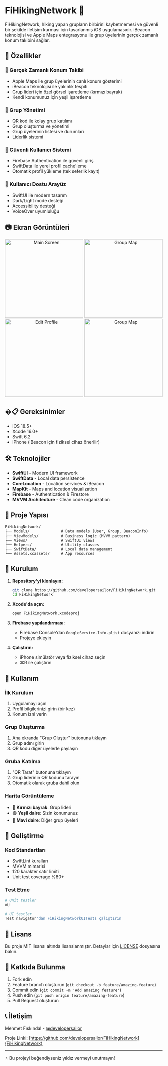 # FiHikingNetwork 🥾

FiHikingNetwork, hiking yapan grupların birbirini kaybetmemesi ve güvenli bir şekilde iletişim kurması için tasarlanmış iOS uygulamasıdır. iBeacon teknolojisi ve Apple Maps entegrasyonu ile grup üyelerinin gerçek zamanlı konum takibini sağlar.

## 🌟 Özellikler

### 📍 Gerçek Zamanlı Konum Takibi
- Apple Maps ile grup üyelerinin canlı konum gösterimi
- iBeacon teknolojisi ile yakınlık tespiti
- Grup lideri için özel görsel işaretleme (kırmızı bayrak)
- Kendi konumunuz için yeşil işaretleme

### 👥 Grup Yönetimi
- QR kod ile kolay grup katılımı
- Grup oluşturma ve yönetimi
- Grup üyelerinin listesi ve durumları
- Liderlik sistemi

### 🔐 Güvenli Kullanıcı Sistemi
- Firebase Authentication ile güvenli giriş
- SwiftData ile yerel profil cache'leme
- Otomatik profil yükleme (tek seferlik kayıt)

### 📱 Kullanıcı Dostu Arayüz
- SwiftUI ile modern tasarım
- Dark/Light mode desteği
- Accessibility desteği
- VoiceOver uyumluluğu

## 📷 Ekran Görüntüleri

<div align="center">
    <p align="center">
        <img src="docs/screenshots/1.png" width="250" alt="Main Screen"/>
        <img src="docs/screenshots/2.png" width="250" alt="Group Map"/>
        <img src="docs/screenshots/3.png" width="250" alt="Edit Profile"/>
        <img src="docs/screenshots/4.png" width="250" alt="Group Map"/>
    </p>
</div>

## �📋 Gereksinimler

- iOS 18.5+
- Xcode 16.0+
- Swift 6.2
- iPhone (iBeacon için fiziksel cihaz önerilir)

## 🛠 Teknolojiler

- **SwiftUI** - Modern UI framework
- **SwiftData** - Local data persistence
- **CoreLocation** - Location services & iBeacon
- **MapKit** - Maps and location visualization
- **Firebase** - Authentication & Firestore
- **MVVM Architecture** - Clean code organization

## 📂 Proje Yapısı

```
FiHikingNetwork/
├── Models/              # Data models (User, Group, BeaconInfo)
├── ViewModels/          # Business logic (MVVM pattern)
├── Views/               # SwiftUI views
├── Helpers/             # Utility classes
├── SwiftData/           # Local data management
└── Assets.xcassets/     # App resources
```

## 🚀 Kurulum

1. **Repository'yi klonlayın:**
   ```bash
   git clone https://github.com/developersailor/FiHikingNetwork.git
   cd FiHikingNetwork
   ```

2. **Xcode'da açın:**
   ```bash
   open FiHikingNetwork.xcodeproj
   ```

3. **Firebase yapılandırması:**
   - Firebase Console'dan `GoogleService-Info.plist` dosyanızı indirin
   - Projeye ekleyin

4. **Çalıştırın:**
   - iPhone simülatör veya fiziksel cihaz seçin
   - ⌘R ile çalıştırın

## 🎯 Kullanım

### İlk Kurulum
1. Uygulamayı açın
2. Profil bilgilerinizi girin (bir kez)
3. Konum izni verin

### Grup Oluşturma
1. Ana ekranda "Grup Oluştur" butonuna tıklayın
2. Grup adını girin
3. QR kodu diğer üyelerle paylaşın

### Gruba Katılma
1. "QR Tarat" butonuna tıklayın
2. Grup liderinin QR kodunu tarayın
3. Otomatik olarak gruba dahil olun

### Harita Görüntüleme
- 🚩 **Kırmızı bayrak**: Grup lideri
- 🟢 **Yeşil daire**: Sizin konumunuz
- 🔵 **Mavi daire**: Diğer grup üyeleri

## 🔧 Geliştirme

### Kod Standartları
- SwiftLint kuralları
- MVVM mimarisi
- 120 karakter satır limiti
- Unit test coverage %80+

### Test Etme
```bash
# Unit testler
⌘U

# UI testler
Test navigator'dan FiHikingNetworkUITests çalıştırın
```

## 📄 Lisans

Bu proje MIT lisansı altında lisanslanmıştır. Detaylar için [LICENSE](LICENSE) dosyasına bakın.

## 🤝 Katkıda Bulunma

1. Fork edin
2. Feature branch oluşturun (`git checkout -b feature/amazing-feature`)
3. Commit edin (`git commit -m 'Add amazing feature'`)
4. Push edin (`git push origin feature/amazing-feature`)
5. Pull Request oluşturun

## 📞 İletişim

Mehmet Fıskındal - [@developersailor](https://github.com/developersailor)

Proje Linki: [https://github.com/developersailor/FiHikingNetwork](FiHikingNetwork)

---

⭐ Bu projeyi beğendiyseniz yıldız vermeyi unutmayın!

